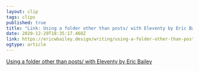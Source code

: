 ```yaml
---
layout: clip 
tags: clips 
published: true 
title: "Link: Using a folder other than posts/ with Eleventy by Eric Bailey  " 
date: 2020-12-29T18:35:17.468Z 
link: https://ericwbailey.design/writing/using-a-folder-other-than-posts-with-eleventy/ 
ogtype: article 
---
```

[Using a folder other than posts/ with Eleventy by Eric Bailey  ](https://ericwbailey.design/writing/using-a-folder-other-than-posts-with-eleventy/) 
